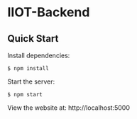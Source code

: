 # IIOT-Backend

## Quick Start

  Install dependencies:

```console
$ npm install
```

  Start the server:

```console
$ npm start
```

  View the website at: http://localhost:5000
